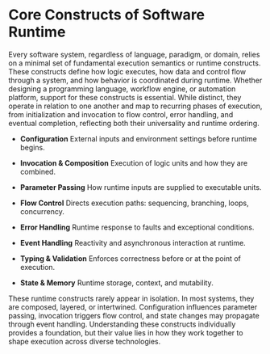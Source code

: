 ---
---

# Core Constructs of Software Runtime

Every software system, regardless of language, paradigm, or domain, relies on a minimal set of fundamental execution semantics or runtime constructs. These constructs define how logic executes, how data and control flow through a system, and how behavior is coordinated during runtime. Whether designing a programming language, workflow engine, or automation platform, support for these constructs is essential. While distinct, they operate in relation to one another and map to recurring phases of execution, from initialization and invocation to flow control, error handling, and eventual completion, reflecting both their universality and runtime ordering.

- **Configuration** External inputs and environment settings before runtime begins.

- **Invocation & Composition** Execution of logic units and how they are combined.

- **Parameter Passing** How runtime inputs are supplied to executable units.

- **Flow Control** Directs execution paths: sequencing, branching, loops, concurrency.

- **Error Handling** Runtime response to faults and exceptional conditions.

- **Event Handling** Reactivity and asynchronous interaction at runtime.

- **Typing & Validation** Enforces correctness before or at the point of execution.

- **State & Memory** Runtime storage, context, and mutability.

These runtime constructs rarely appear in isolation. In most systems, they are composed, layered, or intertwined. Configuration influences parameter passing, invocation triggers flow control, and state changes may propagate through event handling. Understanding these constructs individually provides a foundation, but their value lies in how they work together to shape execution across diverse technologies.
